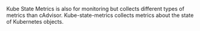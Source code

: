 Kube State Metrics is also for monitoring but collects different types of metrics than cAdvisor. Kube-state-metrics collects metrics about the state of Kubernetes objects.